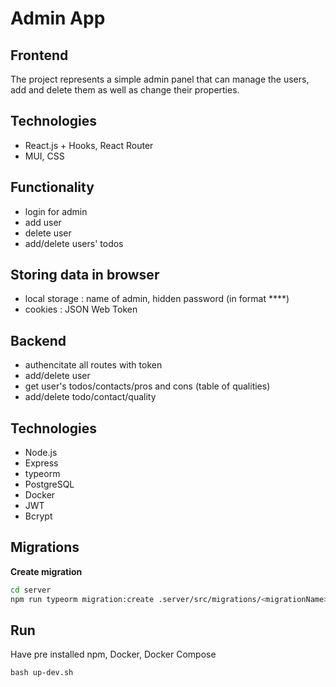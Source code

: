 # Admin App

## Frontend

The project represents a simple admin panel that can manage the users, add and delete them as well as change their properties.

## Technologies

- React.js + Hooks, React Router
- MUI, CSS

## Functionality

- login for admin
- add user
- delete user
- add/delete users' todos

## Storing data in browser

- local storage : name of admin, hidden password (in format \*\*\*\*)
- cookies : JSON Web Token

## Backend

- authencitate all routes with token
- add/delete user
- get user's todos/contacts/pros and cons (table of qualities)
- add/delete todo/contact/quality

## Technologies

- Node.js
- Express
- typeorm
- PostgreSQL
- Docker
- JWT
- Bcrypt

## Migrations

**Create migration**

```sh
cd server
npm run typeorm migration:create .server/src/migrations/<migrationName>
```

## Run

Have pre installed npm, Docker, Docker Compose

```
bash up-dev.sh
```

